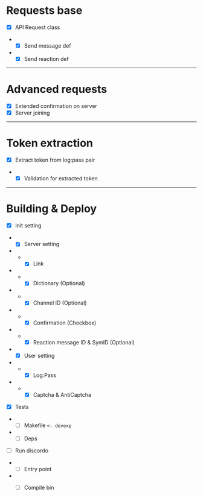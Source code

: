 # Requests base
- [x] API Request class
- - [x] Send message def 
- - [x] Send reaction def 

---------

# Advanced requests
- [x] Extended confirmation on server
- [x] Server joining

---------

# Token extraction 
- [x] Extract token from log:pass pair 
- - [x] Validation for extracted token

---------

# Building & Deploy
- [x] Init setting 
- - [x] Server setting
- - - [x] Link
- - - [x] Dictionary (Optional)
- - - [x] Channel ID (Optional)
- - - [x] Confirmation (Checkbox)
- - - [x] Reaction message ID & SymID (Optional)
- - [x] User setting
- - - [x] Log:Pass 
- - - [x] Captcha & AntiCaptcha
- [x] Tests 
- - [ ] Makefile `<- devexp`
- - [ ] Deps
- [ ] Run discordo
- - [ ] Entry point
- - [ ] Compile bin

